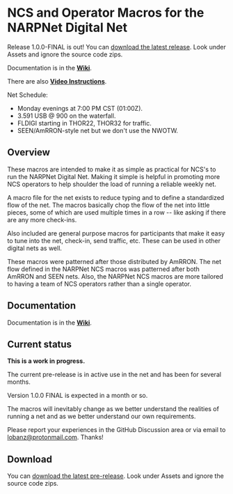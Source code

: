 # NCS and Operator Macros for the NARPNet Digital Net

Release 1.0.0-FINAL is out! You can [download the latest
release](https://github.com/NARPNet/NARPNet_NCS/releases/latest/).  Look
under Assets and ignore the source code zips.

Documentation is in the **[Wiki](https://github.com/NARPNet/NARPNet_NCS/wiki)**.

There are also **[Video Instructions](https://github.com/NARPNet/NARPNet_NCS/wiki/5.-Video-Instructions)**.

Net Schedule:
- Monday evenings at 7:00 PM CST (01:00Z).
- 3.591 USB @ 900 on the waterfall.
- FLDIGI starting in THOR22, THOR32 for traffic.
- SEEN/AmRRON-style net but we don't use the NWOTW.

## Overview

These macros are intended to make it as simple as practical for NCS's to run the
NARPNet Digital Net.  Making it simple is helpful in promoting more NCS operators
to help shoulder the load of running a reliable weekly net.  

A macro file for the net exists to reduce typing and to define a standardized
flow of the net.  The macros basically chop the flow of the net into little
pieces, some of which are used multiple times in a row -- like asking if there
are any more check-ins.

Also included are general purpose macros for participants that make it easy to 
tune into the net, check-in, send traffic, etc.  These can be used in other 
digital nets as well.

These macros were patterned after those distributed by AmRRON.  The net flow
defined in the NARPNet NCS macros was patterned after both AmRRON and SEEN nets.
Also, the NARPNet NCS macros are more tailored to having a team of NCS operators
rather than a single operator.

## Documentation

Documentation is in the **[Wiki](https://github.com/NARPNet/NARPNet_NCS/wiki)**.

## Current status

**This is a work in progress.**

The current pre-release is in active use in the net and has been for several months.

Version 1.0.0 FINAL is expected in a month or so.

The macros will inevitably change as we better understand the realities of 
running a net and as we better understand our own requirements.

Please report your experiences in the GitHub Discussion area or via email to
lobanz@protonmail.com.  Thanks!

## Download

You can [download the latest
pre-release](https://github.com/NARPNet/NARPNet_NCS/releases/latest/).  Look
under Assets and ignore the source code zips.


